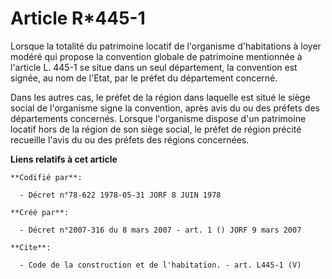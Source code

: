 # Article R*445-1

Lorsque la totalité du patrimoine locatif de l'organisme d'habitations à loyer modéré qui propose la convention globale de
patrimoine mentionnée à l'article L. 445-1 se situe dans un seul département, la convention est signée, au nom de l'Etat, par
le préfet du département concerné.

Dans les autres cas, le préfet de la région dans laquelle est situé le siège social de l'organisme signe la convention, après
avis du ou des préfets des départements concernés. Lorsque l'organisme dispose d'un patrimoine locatif hors de la région de
son siège social, le préfet de région précité recueille l'avis du ou des préfets des régions concernées.

**Liens relatifs à cet article**

	**Codifié par**:

	  - Décret n°78-622 1978-05-31 JORF 8 JUIN 1978

	**Créé par**:

	  - Décret n°2007-316 du 8 mars 2007 - art. 1 () JORF 9 mars 2007

	**Cite**:

	  - Code de la construction et de l'habitation. - art. L445-1 (V)
